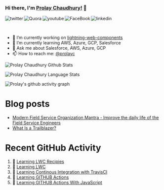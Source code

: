 <!--### Hi there 👋 --->

<!--
**prolayc/prolayc** is a ✨ _special_ ✨ repository because its `README.md` (this file) appears on your GitHub profile.

Here are some ideas to get you started:

- 🔭 I’m currently working on ...
- 🌱 I’m currently learning ...
- 👯 I’m looking to collaborate on ...
- 🤔 I’m looking for help with ...
- 💬 Ask me about ...
- 📫 How to reach me: ...
- 😄 Pronouns: ...
- ⚡ Fun fact: ...
-->

### Hi there, I'm [Prolay Chaudhury!](https://prolayinthecloud.com) 👋

<p>
<a href="https://twitter.com/prolayc">
   <img align="left" alt="twitter" src="https://img.shields.io/badge/Twitter-1DA1F2?style=for-the-badge&logo=twitter&logoColor=white" />
</a>&nbsp;&nbsp;

<a href="https://www.quora.com/profile/Prolay-Chaudhury">
   <img align="left" alt="Quora" src="https://img.shields.io/badge/Quora-9146FF?style=for-the-badge&logo=Quora&logoColor=white" />
</a>&nbsp;&nbsp;

<a href="https://www.youtube.com/c/ProlayChaudhury">
   <img align="left" alt="youtube" src="https://img.shields.io/badge/YouTube-FF0000?style=for-the-badge&logo=youtube&logoColor=white" />
</a>&nbsp;&nbsp;

<a href="https://facebook.com/prolay.chaudhury">
   <img align="left" alt="FaceBook" src="https://img.shields.io/badge/FaceBook-7289DA?style=for-the-badge&logo=FaceBook&logoColor=white" />
</a>&nbsp;&nbsp;

<a href="https://www.linkedin.com/in/prolaychaudhury/">
   <img align="left" alt="linkedin" src="https://img.shields.io/badge/LinkedIn-0077B5?style=for-the-badge&logo=linkedin&logoColor=white" />
</a>
<p/>

<br/>
<p>

- 🔭 I’m currently working on [lightning-web-components](https://github.com/trailheadapps/lwc-recipes)
- 🌱 I’m currently learning AWS, Azure, GCP, Salesforce
- 💬 Ask me about Salesforce, AWS, Azure, GCP
- 📫 How to reach me: [@prolayc](https://twitter.com/prolayc)

</p>

![Prolay Chaudhury Github Stats](https://github-readme-stats-anuraghazra1.vercel.app/api?username=prolayc&show_icons=true&include_all_commits=true&theme=radical)

![Prolay Chaudhury Language Stats](https://github-readme-stats-anuraghazra1.vercel.app/api/top-langs/?username=prolayc&layout=compact&theme=radical)

![Prolay's github activity graph](https://activity-graph.herokuapp.com/graph?username=prolayc&theme=dracula)

# Blog posts
<!-- BLOG-POST-LIST:START -->
- [Modern Field Service Organization Mantra - Improve the daily life of the Field Service Engineers](https://www.prolayinthecloud.com/post/modern-field-service-organization-mantra-improve-the-daily-life-of-the-field-service-engineers)
- [What Is a Trailblazer?](https://www.prolayinthecloud.com/post/review-of-the-gibbs-report)

<!-- BLOG-POST-LIST:END -->

# Recent GitHub Activity
<!--START_SECTION:activity-->
1. 💪 [Learning LWC Recipies](https://github.com/prolayc/lwc-recipes) 
2. 💪 [Learning LWC](https://github.com/prolayc/lwc)
3. 🎉 [Learning Continous Integration with TravisCI](https://lab.github.com/githubtraining/continuous-integration-with-travis-ci)
4. 💪 [Learning GITHUB Actions](https://lab.github.com/githubtraining/github-actions:-hello-world)
5. 💪 [Learning GITHUB Actions With JavaScript](https://lab.github.com/githubtraining/github-actions:-writing-javascript-actions)
<!--END_SECTION:activity-->
